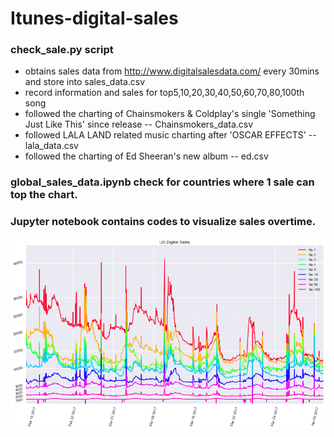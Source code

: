 # Itunes-digital-sales

### check_sale.py script 
- obtains sales data from http://www.digitalsalesdata.com/ every 30mins and store into sales_data.csv
- record information and sales for top5,10,20,30,40,50,60,70,80,100th song
- followed the charting of Chainsmokers & Coldplay's single 'Something Just Like This' since release -- Chainsmokers_data.csv
- followed LALA LAND related music charting after 'OSCAR EFFECTS' -- lala_data.csv
- followed the charting of Ed Sheeran's new album -- ed.csv

### global_sales_data.ipynb check for countries where 1 sale can top the chart. 

### Jupyter notebook contains codes to visualize sales overtime.

![Alt text](/sales_data_feb14.png "Optional Title")

